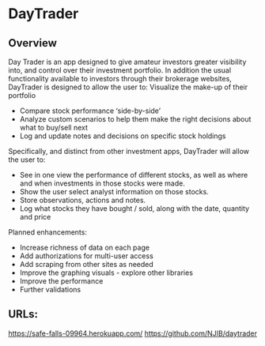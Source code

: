 # DayTrader

## Overview

Day Trader is an app designed to give amateur investors greater visibility into, and control over their investment portfolio.
In addition the usual functionality available to investors through their brokerage websites, DayTrader is designed to allow the user to:
Visualize the make-up of their portfolio
- Compare stock performance ‘side-by-side’
- Analyze custom scenarios to help them make the right decisions about what to buy/sell next
- Log and update notes and decisions on specific stock holdings

Specifically, and distinct from other investment apps, DayTrader will allow the user to:
- See in one view the performance of different stocks, as well as where and when investments in those stocks were made.
- Show the user select analyst information on those stocks.
- Store observations, actions and notes.
- Log what stocks they have bought / sold, along with the date, quantity and price

Planned enhancements:
- Increase richness of data on each page
- Add authorizations for multi-user access
- Add scraping from other sites as needed
- Improve the graphing visuals - explore other libraries
- Improve the performance
- Further validations

## URLs:

https://safe-falls-09964.herokuapp.com/
https://github.com/NJIB/daytrader
